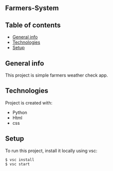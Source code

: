 ## Farmers-System
## Table of contents
* [General info](#general-info)
* [Technologies](#technologies)
* [Setup](#setup)

## General info
This project is simple farmers weather check app.
	
## Technologies
Project is created with:
* Python
* Html
* css
	
## Setup
To run this project, install it locally using vsc:

```
$ vsc install
$ vsc start
```
